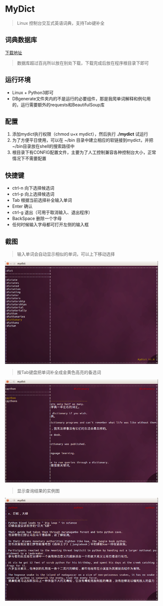 # MyDict
>Linux 控制台交互式英语词典，支持Tab键补全

## 词典数据库
[下载地址](http://pan.baidu.com/s/1o6ojxpC)
> 数据库超过百兆所以放在别处下载，下载完成后放在程序根目录下即可

## 运行环境
- Linux + Python3即可
- DBgenerate文件夹内的不是运行的必要组件，那是我爬单词解释和例句用的，运行需要额外的requests和BeautifulSoup库

## 配置
1. 添加mydict执行权限（chmod u+x mydict），然后执行 **./mydict** 试运行
2. 为了方便平日使用，可以在 ~/bin 目录中建立相应的软链接到mydict，并把 ~/bin目录放在shell的搜索路径中
3. 根目录下有CONFIG配置文件，主要为了人工控制兼容各种控制台大小，正常情况下不需要配置

## 快捷键
-  ctrl-n 向下选择候选词
-  ctrl-p 向上选择候选词
-  Tab 根据当前选择补全输入单词
-  Enter 确认
-  ctrl-g 退出（可用于取消输入、退出程序）
-  BackSpace 删除一个字母
-  任何时候输入字母都可打开左侧的输入框

## 截图
> 输入单词会自动显示相似的单词，可以上下移动选择

![cn_cp](https://github.com/zhuzhenpeng/MyDict/blob/master/images/cn_cp.png?raw=true)
> 按Tab键盘把单词补全成金黄色高亮的备选词

![tab_complete](https://github.com/zhuzhenpeng/MyDict/blob/master/images/tab_complete.png?raw=true)
>显示查询结果的实例图


![display](https://github.com/zhuzhenpeng/MyDict/blob/master/images/display.png?raw=true)



